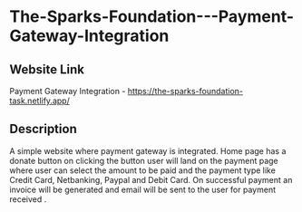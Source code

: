 # The-Sparks-Foundation---Payment-Gateway-Integration

## Website Link
Payment Gateway Integration - https://the-sparks-foundation-task.netlify.app/

## Description
A simple website where payment gateway is integrated. Home page has a donate button on clicking the button user will land on the payment page where user can select the amount to be paid and the payment type like Credit Card, Netbanking, Paypal and Debit Card. On successful payment an invoice will be generated and email will be sent to the user for payment received .
